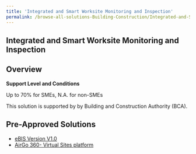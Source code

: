 ```yaml
---
title: 'Integrated and Smart Worksite Monitoring and Inspection'
permalink: /browse-all-solutions-Building-Construction/Integrated-and-Smart-Worksite-Monitoring-and-Inspection
---
```


## Integrated and Smart Worksite Monitoring and Inspection
## Overview

**Support Level and Conditions**

Up to 70% for SMEs, N.A. for non-SMEs

This solution is supported by by Building and Construction Authority (BCA).

## Pre-Approved Solutions

- <a href='/productivity-solutions-grant/solutionrepo/solution2296' target='_blank'>eBIS Version V1.0</a><br>
- <a href='/productivity-solutions-grant/solutionrepo/solution2622' target='_blank'>AirGo 360- Virtual Sites platform</a><br>
